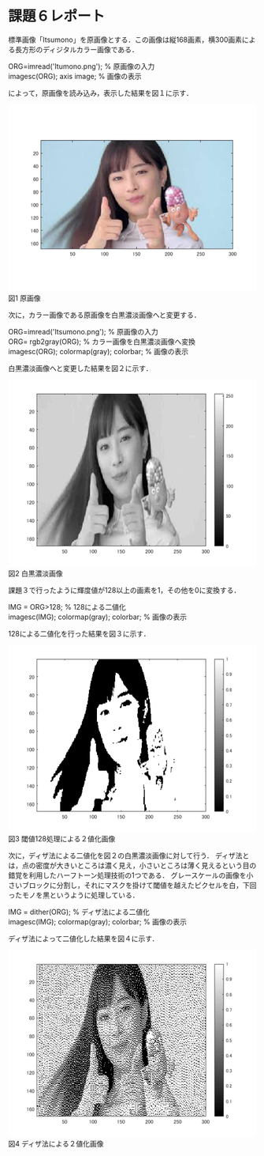 # 課題６レポート

標準画像「Itsumono」を原画像とする．この画像は縦168画素，横300画素による長方形のディジタルカラー画像である．

ORG=imread('Itumono.png'); % 原画像の入力  
imagesc(ORG); axis image; % 画像の表示

によって，原画像を読み込み，表示した結果を図１に示す．

![原画像](https://github.com/bazefu/lecture_image_processing/blob/master/image/org_img.png?raw=true)  
図1 原画像

次に，カラー画像である原画像を白黒濃淡画像へと変更する．

ORG=imread('Itsumono.png'); % 原画像の入力  
ORG= rgb2gray(ORG); % カラー画像を白黒濃淡画像へ変換  
imagesc(ORG); colormap(gray); colorbar; % 画像の表示  

白黒濃淡画像へと変更した結果を図２に示す．

![原画像](https://github.com/bazefu/lecture_image_processing/blob/master/image/kadai6_1.png?raw=true)  
図2 白黒濃淡画像

課題３で行ったように輝度値が128以上の画素を1，その他を0に変換する．

IMG = ORG>128; % 128による二値化  
imagesc(IMG); colormap(gray); colorbar; % 画像の表示  

128による二値化を行った結果を図３に示す．

![原画像](https://github.com/bazefu/lecture_image_processing/blob/master/image/kadai6_2.png?raw=true)  
図3 閾値128処理による２値化画像

次に，ディザ法による二値化を図２の白黒濃淡画像に対して行う．
ディザ法とは，点の密度が大きいところは濃く見え，小さいところは薄く見えるという目の錯覚を利用したハーフトーン処理技術の1つである．
グレースケールの画像を小さいブロックに分割し，それにマスクを掛けて閾値を越えたピクセルを白，下回ったモノを黒というように処理している．

IMG = dither(ORG); % ディザ法による二値化  
imagesc(IMG); colormap(gray); colorbar; % 画像の表示  

ディザ法によって二値化した結果を図４に示す．

![原画像](https://github.com/bazefu/lecture_image_processing/blob/master/image/kadai6_3.png?raw=true)  
図4 ディザ法による２値化画像